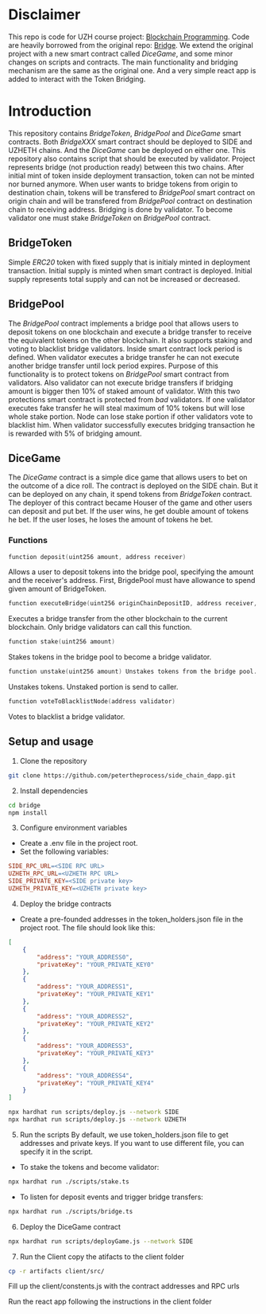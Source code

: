 # Disclaimer
This repo is code for UZH course project: [Blockchain Programming](https://www.ifi.uzh.ch/en/bdlt/Teaching/Blockchain-Programming.html). Code are heavily borrowed from the original repo: [Bridge](https://github.com/kitanovicd/Bridge). We extend the original project with a new smart contract called *DiceGame*, and some minor changes on scripts and contracts. The main functionality and bridging mechanism are the same as the original one. And a very simple react app is added to interact with the Token Bridging.

# Introduction

This repository contains *BridgeToken*, *BridgePool* and *DiceGame* smart contracts. Both *BridgeXXX* smart contract should be deployed to SIDE and UZHETH chains. And the *DiceGame* can be deployed on either one. This repository also contains script that should be executed by validator. Project represents bridge (not production ready) between this two chains. After initial mint of token inside deployment transaction, token can not be minted nor burned anymore. When user wants to bridge tokens from origin to destination chain, tokens will be transfered to *BridgePool* smart contract on origin chain and will be transfered from *BridgePool* contract on destination chain to receiving address. Bridging is done by validator. To become validator one must stake *BridgeToken* on *BridgePool* contract.

## BridgeToken

Simple *ERC20* token with fixed supply that is initialy minted in deployment transaction. Initial supply is minted when smart contract is deployed. Initial supply represents total supply and can not be increased or decreased.

## BridgePool

The *BridgePool* contract implements a bridge pool that allows users to deposit tokens on one blockchain and execute a bridge transfer to receive the equivalent tokens on the other blockchain. It also supports staking and voting to blacklist bridge validators. Inside smart contract lock period is defined. When validator executes a bridge transfer he can not execute another bridge transfer until lock period expires. Purpose of this functionality is to protect tokens on *BridgePool* smart contract from validators. Also validator can not execute bridge transfers if bridging amount is bigger then 10% of staked amount of validator. With this two protections smart contract is protected from *bad* validators. If one validator executes fake transfer he will steal maximum of 10% tokens but will lose whole stake portion. Node can lose stake portion if other validators vote to blacklist him. When validator successfully executes bridging transaction he is rewarded with 5% of bridging amount.

## DiceGame

The *DiceGame* contract is a simple dice game that allows users to bet on the outcome of a dice roll. The contract is deployed on the SIDE chain. But it can be deployed on any chain, it spend tokens from *BridgeToken* contract. The deployer of this contract became Houser of the game and other users can deposit and put bet. If the user wins, he get double amount of tokens he bet. If the user loses, he loses the amount of tokens he bet.

### Functions
```cpp
function deposit(uint256 amount, address receiver)
```
Allows a user to deposit tokens into the bridge pool, specifying the amount and the receiver's address. First, BrigdePool must have allowance to spend given amount of BridgeToken.

```cpp
function executeBridge(uint256 originChainDepositID, address receiver, uint256 amount)
```
Executes a bridge transfer from the other blockchain to the current blockchain. Only bridge validators can call this function.

```cpp
function stake(uint256 amount)
```
Stakes tokens in the bridge pool to become a bridge validator.

```cpp
function unstake(uint256 amount) Unstakes tokens from the bridge pool.
```
Unstakes tokens. Unstaked portion is send to caller.

```cpp
function voteToBlacklistNode(address validator)
```
Votes to blacklist a bridge validator.

## Setup and usage

1. Clone the repository
```bash
git clone https://github.com/petertheprocess/side_chain_dapp.git
```
2. Install dependencies
```bash
cd bridge
npm install
```
3. Configure environment variables
* Create a .env file in the project root.
* Set the following variables:

```makefile
SIDE_RPC_URL=<SIDE RPC URL>
UZHETH_RPC_URL=<UZHETH RPC URL>
SIDE_PRIVATE_KEY=<SIDE private key>
UZHETH_PRIVATE_KEY=<UZHETH private key>
```

4. Deploy the bridge contracts<br>
* Create a pre-founded addresses in the token_holders.json file in the project root. The file should look like this:
```json
[
    {
        "address": "YOUR_ADDRESS0",
        "privateKey": "YOUR_PRIVATE_KEY0"
    },
    {
        "address": "YOUR_ADDRESS1",
        "privateKey": "YOUR_PRIVATE_KEY1"
    },
    {
        "address": "YOUR_ADDRESS2",
        "privateKey": "YOUR_PRIVATE_KEY2"
    },
    {
        "address": "YOUR_ADDRESS3",
        "privateKey": "YOUR_PRIVATE_KEY3"
    },
    {
        "address": "YOUR_ADDRESS4",
        "privateKey": "YOUR_PRIVATE_KEY4"
    }
]
```

```bash
npx hardhat run scripts/deploy.js --network SIDE
npx hardhat run scripts/deploy.js --network UZHETH
```

5. Run the scripts
By default, we use token_holders.json file to get addresses and private keys. If you want to use different file, you can specify it in the script.
* To stake the tokens and become validator:
```bash
npx hardhat run ./scripts/stake.ts
```
* To listen for deposit events and trigger bridge transfers:
```bash
npx hardhat run ./scripts/bridge.ts
```

6. Deploy the DiceGame contract
```bash
npx hardhat run scripts/deployGame.js --network SIDE
```

7. Run the Client
copy the atifacts to the client folder
```bash
cp -r artifacts client/src/
```
Fill up the client/constents.js with the contract addresses and RPC urls 

Run the react app following the instructions in the client folder
